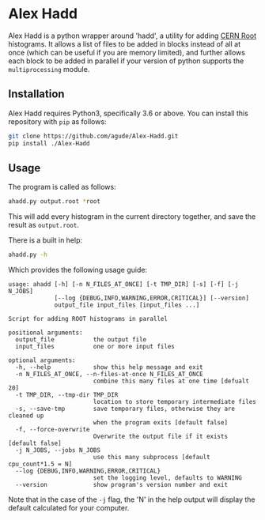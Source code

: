 # Alex Hadd

Alex Hadd is a python wrapper around 'hadd', a utility for adding [CERN
Root](http://root.cern.ch) histograms. It allows a list of files to be added
in blocks instead of all at once (which can be useful if you are memory
limited), and further allows each block to be added in parallel if your
version of python supports the `multiprocessing` module.

## Installation

Alex Hadd requires Python3, specifically 3.6 or above. You can install this
repository with `pip` as follows:

```bash
git clone https://github.com/agude/Alex-Hadd.git
pip install ./Alex-Hadd
```

## Usage

The program is called as follows:

```bash
ahadd.py output.root *root
```

This will add every histogram in the current directory together, and save the
result as `output.root`.

There is a built in help:

```bash
ahadd.py -h
```

Which provides the following usage guide:

```
usage: ahadd [-h] [-n N_FILES_AT_ONCE] [-t TMP_DIR] [-s] [-f] [-j N_JOBS]
             [--log {DEBUG,INFO,WARNING,ERROR,CRITICAL}] [--version]
             output_file input_files [input_files ...]

Script for adding ROOT histograms in parallel

positional arguments:
  output_file           the output file
  input_files           one or more input files

optional arguments:
  -h, --help            show this help message and exit
  -n N_FILES_AT_ONCE, --n-files-at-once N_FILES_AT_ONCE
                        combine this many files at one time [defualt 20]
  -t TMP_DIR, --tmp-dir TMP_DIR
                        location to store temporary intermediate files
  -s, --save-tmp        save temporary files, otherwise they are cleaned up
                        when the program exits [default false]
  -f, --force-overwrite
                        Overwrite the output file if it exists [default false]
  -j N_JOBS, --jobs N_JOBS
                        use this many subprocess [default cpu_count*1.5 = N]
  --log {DEBUG,INFO,WARNING,ERROR,CRITICAL}
                        set the logging level, defaults to WARNING
  --version             show program's version number and exit
```

Note that in the case of the `-j` flag, the 'N' in the help output will display
the default calculated for your computer.
